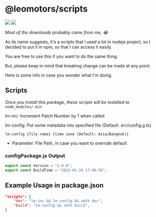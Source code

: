 # @leomotors/scripts

[![](https://img.shields.io/npm/v/@leomotors/scripts.svg?maxAge=3600)](https://www.npmjs.com/package/@leomotors/scripts)
[![](https://img.shields.io/npm/dt/@leomotors/scripts.svg?maxAge=3600)](https://www.npmjs.com/package/@leomotors/scripts)

_Most of the downloads probably came from me, 😂_

As its name suggests, it's a scripts that I used a lot in nodejs project,
so I decided to put it in npm, so that I can access it easily.

You are free to use this if you want to do the same thing.

But, please keep in mind that breaking change can be made at any point.

Here is some info in case you wonder what I'm doing.

## Scripts

_Once you install this package, these scripts will be installed to `node_modules/.bin`_

lm-inc: Increment Patch Number by 1 when called

lm-config: Put some metadata into specified file (Default: src/config.g.ts)

```
lm-config {file name} {time zone (Default: Asia/Bangkok)}
```

- Parameter: File Path, in case you want to override default

### configPackage.js Output

```ts
export const Version = "3.0.0";
export const BuildTime = "2022-01-24 17:06:58";
```

## Example Usage in package.json

```json
"scripts": {
    "dev": "lm-inc && lm-config && smth dev",
    "build": "lm-config && smth build",
}
```
